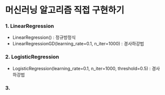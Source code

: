 # 머신러닝 알고리즘 직접 구현하기

### 1. LinearRegression
- LinearRegression() : 정규방정식
- LinearRegressionGD(learning_rate=0.1, n_iter=1000) : 경사하강법

### 2. LogisticRegression
- LogisticRegression(learning_rate=0.1, n_iter=1000, threshold=0.5) : 경사하강법
### 3. 
